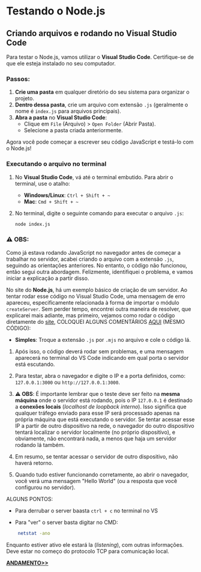 # Testando o Node.js

## Criando arquivos e rodando no Visual Studio Code

Para testar o Node.js, vamos utilizar o **Visual Studio Code**. Certifique-se de que ele esteja instalado no seu computador.

### Passos:

1. **Crie uma pasta** em qualquer diretório do seu sistema para organizar o projeto.
2. **Dentro dessa pasta**, crie um arquivo com extensão `.js` (geralmente o nome é `index.js` para arquivos principais).
3. **Abra a pasta** no **Visual Studio Code**:
   - Clique em `File` (Arquivo) > `Open Folder` (Abrir Pasta).
   - Selecione a pasta criada anteriormente.

Agora você pode começar a escrever seu código JavaScript e testá-lo com o Node.js!

### Executando o arquivo no terminal

1. No **Visual Studio Code**, vá até o terminal embutido. Para abrir o terminal, use o atalho:
   - **Windows/Linux**: `Ctrl + Shift + ~`
   - **Mac**: `Cmd + Shift + ~`
   
2. No terminal, digite o seguinte comando para executar o arquivo `.js`:
   ```bash
   node index.js

### ⚠️ **OBS**:

Como já estava rodando JavaScript no navegador antes de começar a trabalhar no servidor, acabei criando o arquivo com a extensão `.js`, seguindo as orientações anteriores. No entanto, o código não funcionou, então segui outra abordagem. Felizmente, identifiquei o problema, e vamos iniciar a explicação a partir disso.

No site do **Node.js**, há um exemplo básico de criação de um servidor. Ao tentar rodar esse código no Visual Studio Code, uma mensagem de erro apareceu, especificamente relacionada à forma de importar o módulo `createServer`. Sem perder tempo, encontrei outra maneira de resolver, que explicarei mais adiante, mas primeiro, vejamos como rodar o código diretamente do [site](https://nodejs.org/pt), COLOQUEI ALGUNS COMENTÁRIOS [AQUI](index.js) (MESMO CÓDIGO):



- **Simples**: Troque a extensão `.js` por `.mjs` no arquivo e cole o código lá.

1. Após isso, o código deverá rodar sem problemas, e uma mensagem aparecerá no terminal do VS Code indicando em qual porta o servidor está escutando.

2. Para testar, abra o navegador e digite o IP e a porta definidos, como: `127.0.0.1:3000` ou `http://127.0.0.1:3000`.

3. **⚠️ OBS**: É importante lembrar que o teste deve ser feito na **mesma máquina** onde o servidor está rodando, pois o IP `127.0.0.1` é destinado a **conexões locais** (*localhost de loopback interno*). Isso significa que qualquer tráfego enviado para esse IP será processado apenas na própria máquina que está executando o servidor. Se tentar acessar esse IP a partir de outro dispositivo na rede, o navegador do outro dispositivo tentará localizar o servidor localmente (no próprio dispositivo), e obviamente, não encontrará nada, a menos que haja um servidor rodando lá também.

4. Em resumo, se tentar acessar o servidor de outro dispositivo, não haverá retorno.

5. Quando tudo estiver funcionando corretamente, ao abrir o navegador, você verá uma mensagem "Hello World" (ou a resposta que você configurou no servidor).

ALGUNS PONTOS:
* Para derrubar o server baasta `ctrl + c` no terminal no VS
* Para "ver" o server basta digitar no CMD:
  
  ```bash
   netstat -ano
  
Enquanto estiver ativo ele estará la (*listening*), com outras informações. Deve estar no começo do protocolo TCP para comunicação local.

**[ANDAMENTO>>]()**



